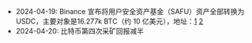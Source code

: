 - 2024-04-19: Binance 宣布将用户安全资产基金（SAFU）资产全部转换为 USDC，主要对象是16.277k BTC（约 10 亿美元），地址：[1](https://platform.arkhamintelligence.com/explorer/address/0x4B16c5dE96EB2117bBE5fd171E4d203624B014aa) [2](https://platform.arkhamintelligence.com/explorer/address/1BAuq7Vho2CEkVkUxbfU26LhwQjbCmWQkD)
- 2024-04-20: 比特币第四次采矿回报减半